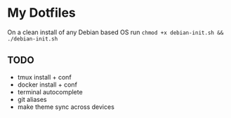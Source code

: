 # My Dotfiles
On a clean install of any Debian based OS run `chmod +x debian-init.sh && ./debian-init.sh`

## TODO
- tmux install + conf
- docker install + conf
- terminal autocomplete
- git aliases
- make theme sync across devices

